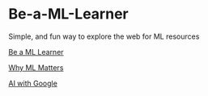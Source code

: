 # Be-a-ML-Learner
Simple, and fun way to explore the web for ML resources

[Be a ML Learner](https://machinelearningmastery.com/machine-learning-mastery-method/)

[Why ML Matters](https://medium.com/machine-learning-for-humans/why-machine-learning-matters-6164faf1df12)

[AI with Google](https://ai.google/education/)
